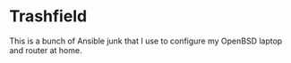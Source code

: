 # Trashfield

This is a bunch of Ansible junk that I use to configure my OpenBSD laptop and router at home.
